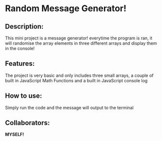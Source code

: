 # Random Message Generator!

## Description:
 This mini project is a message generator! everytime the program is ran, it will randomise the array elements in three different arrays and display them in the console!

## Features:
 The project is very basic and only includes three small arrays, a couple of built in JavaScript Math Functions and a built in JavaScript console log

## How to use:
 Simply run the code and the message will output to the terminal

## Collaborators:
 **MYSELF!**
